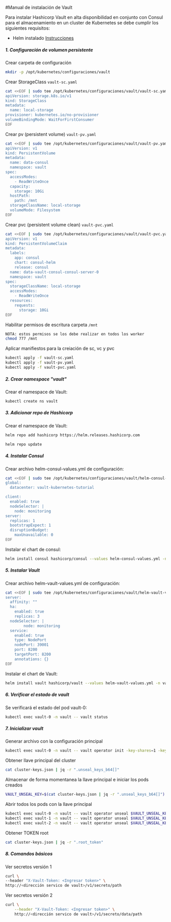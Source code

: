 #Manual de instalación de Vault

Para instalar Hashicorp Vault en alta disponibilidad en conjunto con Consul para el almacenamiento en un cluster de Kubernetes se debe cumplir los siguientes requisitos:

- Helm instalado [Instrucciones](/doc/helm.md)

##### 1. Configuración de volumen persistente
Crear carpeta de configuración
```sh
mkdir -p /opt/kubernetes/configuraciones/vault
```
Crear StorageClass `vault-sc.yaml`
```sh
cat <<EOF | sudo tee /opt/kubernetes/configuraciones/vault/vault-sc.yaml
apiVersion: storage.k8s.io/v1
kind: StorageClass
metadata:
  name: local-storage
provisioner: kubernetes.io/no-provisioner
volumeBindingMode: WaitForFirstConsumer
EOF
```
Crear pv (persistent volume) `vault-pv.yaml`
```sh
cat <<EOF | sudo tee /opt/kubernetes/configuraciones/vault/vault-pv.yaml
apiVersion: v1
kind: PersistentVolume
metadata:
  name: data-consul
  namespace: vault
spec:
  accessModes:
    - ReadWriteOnce
  capacity:
    storage: 10Gi
  hostPath:
    path: /mnt
  storageClassName: local-storage
  volumeMode: Filesystem
EOF
```
Crear pvc (persistent volume clean) `vault-pvc.yaml`
```sh
cat <<EOF | sudo tee /opt/kubernetes/configuraciones/vault/vault-pvc.yaml
apiVersion: v1
kind: PersistentVolumeClaim
metadata:
  labels:
    app: consul
    chart: consul-helm
    release: consul
  name: data-vault-consul-consul-server-0
  namespace: vault
spec:
  storageClassName: local-storage
  accessModes:
    - ReadWriteOnce
  resources:
    requests:
      storage: 10Gi
EOF
```
Habilitar permisos de escritura carpeta `/mnt`
```sh
NOTA: estos permisos se los debe realizar en todos los worker
chmod 777 /mnt
```
Aplicar manifiestos para la creiación de sc, vc y pvc
```sh
kubectl apply -f vault-sc.yaml
kubectl apply -f vault-pv.yaml
kubectl apply -f vault-pvc.yaml
```
##### 2. Crear namespace "vault"
Crear el namespace de Vault:
```sh
kubectl create ns vault
```
##### 3. Adicionar repo de Hashicorp
Crear el namespace de Vault:
```sh
helm repo add hashicorp https://helm.releases.hashicorp.com

helm repo update
```
##### 4. Instalar Consul
Crear archivo helm-consul-values.yml de configuración:
```sh
cat <<EOF | sudo tee /opt/kubernetes/configuraciones/vault/helm-consul-values.yml
global:
  datacenter: vault-kubernetes-tutorial

client:
  enabled: true
  nodeSelector: |
    node: monitoring
server:
  replicas: 1
  bootstrapExpect: 1
  disruptionBudget:
    maxUnavailable: 0
EOF
```
Instalar el chart de consul:
```sh
helm install consul hashicorp/consul --values helm-consul-values.yml -n vault 
```

##### 5. Instalar Vault
Crear archivo helm-vault-values.yml de configuración:
```sh
cat <<EOF | sudo tee /opt/kubernetes/configuraciones/vault/helm-vault-values.yml
server:
  affinity: ""
  ha:
    enabled: true
    replicas: 3
  nodeSelector: |
        node: monitoring
  service:
    enabled: true
    type: NodePort
    nodePort: 39001
    port: 8200
    targetPort: 8200
    annotations: {}
EOF
```

Instalar el chart de Vault:
```sh
helm install vault hashicorp/vault --values helm-vault-values.yml -n vault --version 0.21.0
```


##### 6. Verificar el estado de vault
Se verificará el estado del pod vault-0:
```sh
kubectl exec vault-0 -n vault -- vault status
```

##### 7. Inicializar vault
Generar archivo con la configuración principal
```sh
kubectl exec vault-0 -n vault -- vault operator init -key-shares=1 -key-threshold=1 -format=json > cluster-keys.json
```
Obtener llave principal del cluster 
```sh
cat cluster-keys.json | jq -r ".unseal_keys_b64[]"
```
Almacenar de forma momentanea la llave principal e iniciar los pods creados
```sh
VAULT_UNSEAL_KEY=$(cat cluster-keys.json | jq -r ".unseal_keys_b64[]")
```
Abrir todos los pods con la llave principal
```sh
kubectl exec vault-0 -n vault -- vault operator unseal $VAULT_UNSEAL_KEY
kubectl exec vault-1 -n vault -- vault operator unseal $VAULT_UNSEAL_KEY
kubectl exec vault-2 -n vault -- vault operator unseal $VAULT_UNSEAL_KEY
```
Obtener TOKEN root
```sh
cat cluster-keys.json | jq -r ".root_token"
```
##### 8. Comandos básicos
Ver secretos versión 1
```sh
curl \
--header "X-Vault-Token: <Ingresar token>" \
http://<dirección servico de vault>/v1/secreto/path
```
Ver secretos versión 2
```sh
curl \
    --header "X-Vault-Token: <Ingresar token>" \
    http://<dirección servico de vault>/v1/secreto/data/path
```
